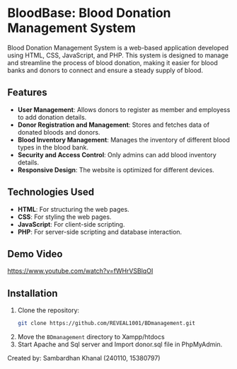 # BloodBase: Blood Donation Management System

Blood Donation Management System is a web-based application developed using HTML, CSS, JavaScript, and PHP. This system is designed to manage and streamline the process of blood donation, making it easier for blood banks and donors to connect and ensure a steady supply of blood.

## Features

- **User Management**: Allows donors to register as member and employess to add donation details.
- **Donor Registration and Management**: Stores and fetches data of donated bloods and donors.
- **Blood Inventory Management**: Manages the inventory of different blood types in the blood bank.
- **Security and Access Control**: Only admins can add blood inventory details.
- **Responsive Design**: The website is optimized for different devices.

## Technologies Used

- **HTML**: For structuring the web pages.
- **CSS**: For styling the web pages.
- **JavaScript**: For client-side scripting.
- **PHP**: For server-side scripting and database interaction.

## Demo Video
https://www.youtube.com/watch?v=fWHrVSBlqOI

## Installation

1. Clone the repository:
   ```bash
   git clone https://github.com/REVEAL1001/BDmanagement.git
   ```
2. Move the `BDmanagement` directory to Xampp/htdocs
3. Start Apache and Sql server and Import donor.sql file in PhpMyAdmin.

Created by: Sambardhan Khanal (240110, 15380797)
